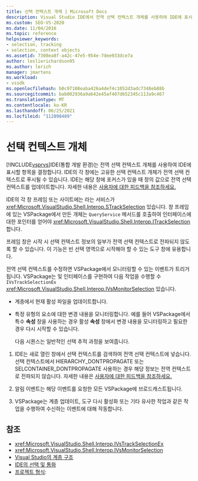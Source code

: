 ```yaml
---
title: 선택 컨텍스트 개체 | Microsoft Docs
description: Visual Studio IDE에서 전역 선택 컨텍스트 개체를 사용하여 IDE에 표시할 항목을 결정하는 방법에 대한 내부 정보를 알아봅니다.
ms.custom: SEO-VS-2020
ms.date: 11/04/2016
ms.topic: reference
helpviewer_keywords:
- selection, tracking
- selection, context objects
ms.assetid: 7308ea8f-a42c-47e5-954e-7dee933dce7a
author: leslierichardson95
ms.author: lerich
manager: jmartens
ms.workload:
- vssdk
ms.openlocfilehash: b0c97108eaba426a4def4c1052d3adc7348eb88b
ms.sourcegitcommit: bab002936a9a642e45af407d652345c113a9c467
ms.translationtype: MT
ms.contentlocale: ko-KR
ms.lasthandoff: 06/25/2021
ms.locfileid: "112898489"
---
```

# <a name="selection-context-objects"></a>선택 컨텍스트 개체
[!INCLUDE[vsprvs](../../code-quality/includes/vsprvs_md.md)]IDE(통합 개발 환경)는 전역 선택 컨텍스트 개체를 사용하여 IDE에 표시할 항목을 결정합니다. IDE의 각 창에는 고유한 선택 컨텍스트 개체가 전역 선택 컨텍스트로 푸시될 수 있습니다. IDE는 해당 창에 포커스가 있을 때 창의 값으로 전역 선택 컨텍스트를 업데이트합니다. 자세한 내용은 [사용자에 대한 피드백을 참조하세요.](../../extensibility/internals/feedback-to-the-user.md)

 IDE의 각 창 프레임 또는 사이트에는 라는 서비스가 <xref:Microsoft.VisualStudio.Shell.Interop.STrackSelection> 있습니다. 창 프레임에 있는 VSPackage에서 만든 개체는 `QueryService` 메서드를 호출하여 인터페이스에 대한 포인터를 얻어야 <xref:Microsoft.VisualStudio.Shell.Interop.ITrackSelection> 합니다.

 프레임 창은 시작 시 선택 컨텍스트 정보의 일부가 전역 선택 컨텍스트로 전파되지 않도록 할 수 있습니다. 이 기능은 빈 선택 영역으로 시작해야 할 수 있는 도구 창에 유용합니다.

 전역 선택 컨텍스트를 수정하면 VSPackage에서 모니터링할 수 있는 이벤트가 트리거됩니다. VSPackage는 및 인터페이스를 구현하여 다음 작업을 수행할 수 `IVsTrackSelectionEx` <xref:Microsoft.VisualStudio.Shell.Interop.IVsMonitorSelection> 있습니다.

- 계층에서 현재 활성 파일을 업데이트합니다.

- 특정 유형의 요소에 대한 변경 내용을 모니터링합니다. 예를 들어 VSPackage에서 특수 **속성** 창을 사용하는 경우 활성 **속성** 창에서 변경 내용을 모니터링하고 필요한 경우 다시 시작할 수 있습니다.

  다음 시퀀스는 일반적인 선택 추적 과정을 보여줍니다.

1. IDE는 새로 열린 창에서 선택 컨텍스트를 검색하여 전역 선택 컨텍스트에 넣습니다. 선택 컨텍스트에서 HIERARCHY_DONTPROPAGATE 또는 SELCONTAINER_DONTPROPAGATE 사용하는 경우 해당 정보는 전역 컨텍스트로 전파되지 않습니다. 자세한 내용은 [사용자에 대한 피드백을 참조하세요.](../../extensibility/internals/feedback-to-the-user.md)

2. 알림 이벤트는 해당 이벤트를 요청한 모든 VSPackage에 브로드캐스트됩니다.

3. VSPackage는 계층 업데이트, 도구 다시 활성화 또는 기타 유사한 작업과 같은 작업을 수행하여 수신하는 이벤트에 대해 작동합니다.

## <a name="see-also"></a>참조
- <xref:Microsoft.VisualStudio.Shell.Interop.IVsTrackSelectionEx>
- <xref:Microsoft.VisualStudio.Shell.Interop.IVsMonitorSelection>
- [Visual Studio의 계층 구조](../../extensibility/internals/hierarchies-in-visual-studio.md)
- [IDE의 선택 및 통화](../../extensibility/internals/selection-and-currency-in-the-ide.md)
- [프로젝트 형식](../../extensibility/internals/project-types.md):
